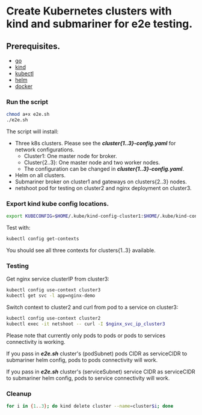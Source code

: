 # Create Kubernetes clusters with kind and submariner for e2e testing.

## Prerequisites.

- [go](https://golang.org/doc/install#install)
- [kind](https://github.com/kubernetes-sigs/kind#installation-and-usage)
- [kubectl](https://kubernetes.io/docs/tasks/tools/install-kubectl/)
- [helm](https://helm.sh/docs/using_helm/#installing-helm)
- [docker](https://docs.docker.com/install/)

### Run the script

```bash
chmod a+x e2e.sh
./e2e.sh
```

The script will install:

- Three k8s clusters. Please see the ***cluster{1..3}-config.yaml*** for network configurations.
  - Cluster1: One master node for broker.
  - Cluster{2..3}: One master node and two worker nodes.
  - The configuration can be changed in ***cluster{1..3}-config.yaml***.
- Helm on all clusters.
- Submariner broker on cluster1 and gateways on clusters{2..3} nodes.
- netshoot pod for testing on cluster2 and nginx deployment on cluster3.

### Export kind kube config locations.

```bash
export KUBECONFIG=$HOME/.kube/kind-config-cluster1:$HOME/.kube/kind-config-cluster2:$HOME/.kube/kind-config-cluster3
```

Test with:

```bash
kubectl config get-contexts
```

You should see all three contexts for clusters{1..3} available.

### Testing

Get nginx service clusterIP from cluster3:

```bash
kubectl config use-context cluster3
kubectl get svc -l app=nginx-demo
```

Switch context to cluster2 and curl from pod to a service on cluster3:

```bash
kubectl config use-context cluster2
kubectl exec -it netshoot -- curl -I $nginx_svc_ip_cluster3
```

Please note that currently only pods to pods or pods to services connectivity is working.

If you pass in ***e2e.sh*** cluster's (podSubnet) pods CIDR as serviceCIDR to submariner helm config, pods to pods connectivity will work.

If you pass in ***e2e.sh*** cluster's (serviceSubnet) service CIDR as serviceCIDR to submariner helm config, pods to service connectivity will work.

### Cleanup

```bash
for i in {1..3}; do kind delete cluster --name=cluster$i; done
```
